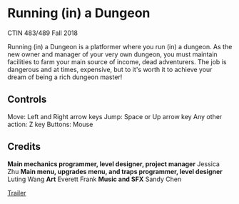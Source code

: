 # Running (in) a Dungeon

CTIN 483/489 Fall 2018

Running (in) a Dungeon is a platformer where you run (in) a dungeon. As the new owner and manager of your very own dungeon, you must maintain facilities to farm your main source of income, dead adventurers. The job is dangerous and at times, expensive, but to it's worth it to achieve your dream of being a rich dungeon master!

## Controls
Move: Left and Right arrow keys
Jump: Space or Up arrow key
Any other action: Z key
Buttons: Mouse


## Credits
**Main mechanics programmer, level designer, project manager**
Jessica Zhu
**Main menu, upgrades menu, and traps programmer, level designer**
Luting Wang
**Art**
Everett Frank
**Music and SFX**
Sandy Chen

[Trailer](https://youtu.be/dx_ceysq2B8)